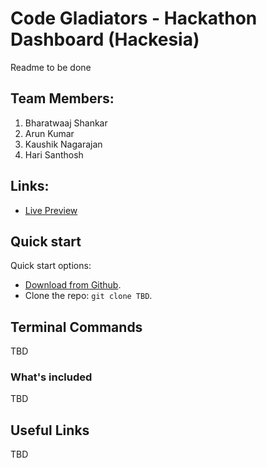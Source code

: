# Code Gladiators - Hackathon Dashboard (Hackesia)

Readme to be done

## Team Members:

1. Bharatwaaj Shankar
2. Arun Kumar
3. Kaushik Nagarajan
4. Hari Santhosh

## Links:

+ [Live Preview](https://zwq3nk5olm.codesandbox.io)

## Quick start

Quick start options:

- [Download from Github](TBD).
- Clone the repo: `git clone TBD`.

## Terminal Commands

TBD

### What's included

TBD

## Useful Links

TBD